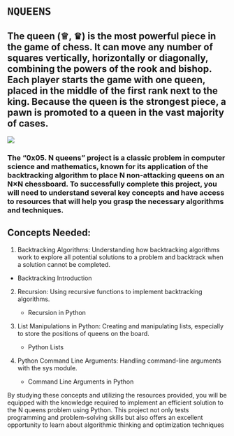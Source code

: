 # `NQUEENS`

## The queen (♕, ♛) is the most powerful piece in the game of chess. It can move any number of squares vertically, horizontally or diagonally, combining the powers of the rook and bishop. Each player starts the game with one queen, placed in the middle of the first rank next to the king. Because the queen is the strongest piece, a pawn is promoted to a queen in the vast majority of cases.

![](https://i.pinimg.com/474x/7e/02/15/7e0215a6efc362ea986a4082849d3549.jpg)

### The “0x05. N queens” project is a classic problem in computer science and mathematics, known for its application of the backtracking algorithm to place N non-attacking queens on an N×N chessboard. To successfully complete this project, you will need to understand several key concepts and have access to resources that will help you grasp the necessary algorithms and techniques.

## Concepts Needed:
1. Backtracking Algorithms:
   Understanding how backtracking algorithms work to explore all potential solutions to a problem and backtrack when a solution cannot be completed.
  - Backtracking Introduction

2. Recursion:
   Using recursive functions to implement backtracking algorithms.
    - Recursion in Python

3. List Manipulations in Python:
   Creating and manipulating lists, especially to store the positions of queens on the board.
   - Python Lists

4. Python Command Line Arguments:
   Handling command-line arguments with the sys module.
   - Command Line Arguments in Python

By studying these concepts and utilizing the resources provided, you will be equipped with the knowledge required to implement an efficient solution to the N queens problem using Python. This project not only tests programming and problem-solving skills but also offers an excellent opportunity to learn about algorithmic thinking and optimization techniques
